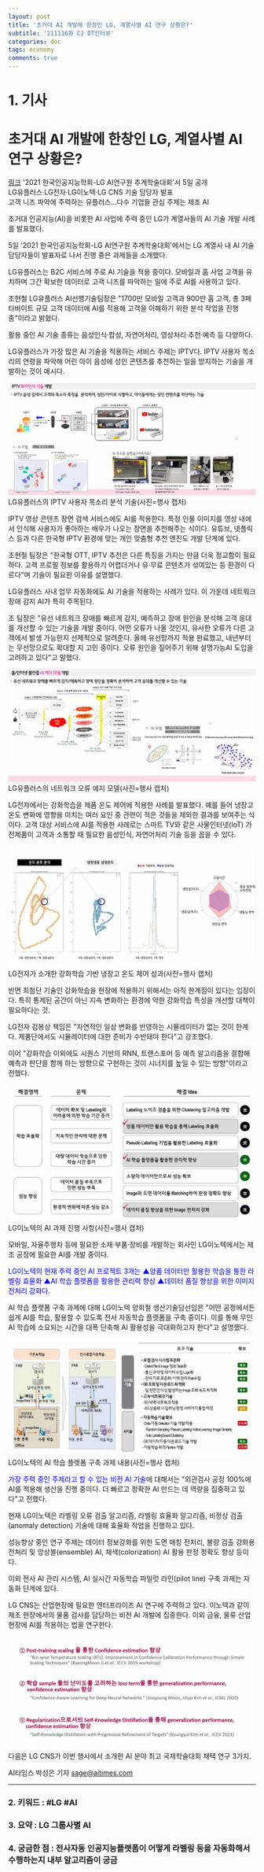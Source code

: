 ```yaml
---
layout: post
title: '초거대 AI 개발에 한창인 LG, 계열사별 AI 연구 상황은?'
subtitle: '211116화 CJ DT인터뷰'
categories: doc
tags: economy
comments: true
---
```


# 1. 기사
초거대 AI 개발에 한창인 LG, 계열사별 AI 연구 상황은?
==========
[링크](http://www.aitimes.com/news/articleView.html?idxno=141384)
'2021 한국인공지능학회-LG AI연구원 추계학술대회'서 5일 공개   
LG유플러스·LG전자·LG이노텍·LG CNS 기술 담당자 발표   
고객 니즈 파악에 주력하는 유플러스...다수 기업들 관심 주제는 제조 AI   

초거대 인공지능(AI)을 비롯한 AI 사업에 주력 중인 LG가 계열사들의 AI 기술 개발 사례를 발표했다.   

5일 '2021 한국인공지능학회-LG AI연구원 추계학술대회'에서는 LG 계열사 내 AI 기술 담당자들이 발표자로 나서 진행 중은 과제들을 소개했다.   

LG유플러스는 B2C 서비스에 주로 AI 기술을 적용 중이다. 모바일과 홈 사업 고객을 유치하며 그간 확보한 데이터로 고객 니즈를 파악하는 일에 주로 AI를 사용하고 있다.   

조현철 LG유플러스 AI선행기술팀장은 "1700만 모바일 고객과 900만 홈 고객, 총 3페타바이트 규모 고객 데이터에 AI를 적용해 고객을 이해하기 위한 분석 작업을 진행 중"이라고 밝혔다.   

활용 중인 AI 기술 종류는 음성인식·합성, 자연어처리, 영상처리·추천·예측 등 다양하다.   

LG유플러스가 가장 많은 AI 기술을 적용하는 서비스 주제는 IPTV다. IPTV 사용자 목소리의 연령을 파악해 어린 아이 음성에 성인 콘텐츠를 추천하는 일을 방지하는 기술을 개발하는 것이 예시다.   

<img src="/assets/img/211117Wed_LGAI1.png">
LG유플러스의 IPTV 사용자 목소리 분석 기술(사진=행사 캡처)

IPTV 영상 콘텐츠 장면 검색 서비스에도 AI를 적용한다. 특정 인물 이미지를 영상 내에서 인식해 사용자가 좋아하는 배우가 나오는 장면을 추천해주는 식이다. 유튜브, 넷플릭스 등과 다른 한국형 IPTV 환경에 맞는 개인 맞춤형 추천 엔진도 개발 단계에 있다.   

조현철 팀장은 "한국형 OTT, IPTV 추천은 다른 특징을 가지는 만큼 더욱 정교함이 필요하다. 고객 프로필 정보를 활용하기 어렵더거나 유·무료 콘텐츠가 섞여있는 등 환경이 다르다"며 기술이 필요한 이유를 설명했다.   

LG유플러스 사내 업무 자동화에도 AI 기술을 적용하는 사례가 있다. 이 가운데 네트워크 장애 감지 AI가 특히 주목된다.   

조 팀장은 "유선 네트워크 장애를 빠르게 감지, 예측하고 장애 원인을 분석해 고객 응대를 개선할 수 있는 기술을 개발 중이다. 어떤 오류가 나올 것인지, 유사한 오류가 다른 고객에서 발생 가능한지 선제적으로 알려준다. 올해 유선망까지 적용 완료했고, 내년부터는 무선망으로도 확대할 지 고민 중이다. 오류 원인을 짚어주기 위해 설명가능AI 도입을 고려하고 있다"고 말했다.   

<img src="/assets/img/211117Wed_LGAI2.png">
LG유플러스의 네트워크 오류 예지 모델(사진=행사 캡처)

LG전자에서는 강화학습을 제품 온도 제어에 적용한 사례를 발표했다. 예를 들어 냉장고 온도 변화에 영향을 미치는 여러 요인 중 관련이 적은 것들을 제외한 결과를 보여주는 식이다. 고객 대상 서비스에 AI를 적용한 사례로는 스마트 TV와 같은 사물인터넷(IoT) 가전제품이 고객과 소통할 때 필요한 음성인식, 자연어처리 기술 등을 꼽을 수 있다.   

<img src="/assets/img/211117Wed_LGAI3.png">
LG전자가 소개한 강화학습 기반 냉장고 온도 제어 성과(사잔=행사 캡처)

반면 최첨단 기술인 강화학습을 현장에 적용하기 위해서는 아직 한계점이 있다는 입장이다. 특히 통제된 공간이 아닌 지속 변화하는 환경에 약한 강화학습 특성을 개선할 대책이 필요하다는 것.   

LG전자 김봉상 책임은 "자연적인 일상 변화를 반영하는 시뮬레이터가 없는 것이 한계다. 제품단에서도 시뮬레이터에 대한 준비가 수반돼야 한다"고 강조했다.   

이어 "강화학습 이외에도 시퀀스 기반의 RNN, 트랜스포머 등 예측 알고리즘을 결합해 예측과 판단을 함께 하는 방향으로 구현하는 것이 시너지를 높일 수 있는 방향"이라고 전했다.   

<img src="/assets/img/211117Wed_LGAI4.png">
LG이노텍의 AI 과제 진행 사항(사진=행사 캡처)

모바일, 자율주행차 등에 필요한 소재·부품·장비를 개발하는 회사인 LG이노텍에서는 제조 공정에 필요한 AI를 개발 중이다.   

<span style="color:blue">LG이노텍의 현재 주력 중인 AI 프로젝트 3개는 ▲양품 데이터만 활용한 학습을 통한 라벨링 효율화 ▲AI 학습 플랫폼을 활용한 관리력 향상 ▲데이터 품질 향상을 위한 이미지 전처리 강화다.   

AI 학습 플랫폼 구축 과제에 대해 LG이노텍 양희철 생산기술담선임은 "어떤 공정에서든 쉽게 AI를 학습, 활용할 수 있도록 전사 자동학습 플랫폼을 구축 중이다. 이를 통해 무인 AI 학습에 소요되는 시간을 대폭 단축해 AI 활용성을 극대화하고자 한다"고 설명했다.</span>   

<img src="/assets/img/211117Wed_LGAI5.png">
LG이노텍의 AI 학습 플랫폼 구축 과제 내용(사진=행사 캡처)   

<span style="color:blue">가장 주력 중인 주제라고 할 수 있는 비전 AI 기술</span>에 대해서는 "외관검사 공정 100%에 AI를 적용해 생산을 진행 중이다. 더 빠르고 정확한 AI 만드는 데 역량을 집중하고 있다"고 전했다.   

현재 LG이노텍은 라벨링 오류 검출 알고리즘, 라벨링 효율화 알고리즘, 비정상 검출(anomaly detection) 기술에 대해 효율화 작업을 진행하고 있다.   

성능향상 중인 연구 주제는 데이터 정보강화를 위한 도면 매칭 전처리, 불량 검출 강화용 전처리 및 앙상블(ensemble) AI, 채색(colorization) AI 활용 판정 정확도 향상 등이다.   

이외 전사 AI 관리 시스템, AI 실시간 자동학습 파일럿 라인(pilot line) 구축 과제는 자동화 단계에 있다.   

LG CNS는 산업현장에 필요한 엔터프라이즈 AI 연구에 주력하고 있다. 이노텍과 같이 제조 현장에서의 물품 검사를 담당하는 비전 AI 개발에 집중한다. 이외 금융, 물류 산업 현장에 AI를 적용하는 법을 연구한다.   

<img src="/assets/img/211117Wed_LGAI6.png">
다음은 LG CNS가 이번 행사에서 소개한 AI 분야 최고 국제학술대회 채택 연구 3가지.   

AI타임스 박성은 기자 sage@aitimes.com   
* * *

### 2. 키워드 : \#LG \#AI
### 3. 요약 : LG 그룹사별 AI
### 4. 궁금한 점 : 전사자동 인공지능플랫폼이 어떻게 라벨링 등을 자동화해서 수행하는지 내부 알고리즘이 궁금
